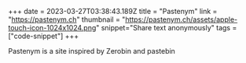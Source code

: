 +++
date = 2023-03-27T03:38:43.189Z
title = "Pastenym"
link = "https://pastenym.ch"
thumbnail = "https://pastenym.ch/assets/apple-touch-icon-1024x1024.png"
snippet="Share text anonymously"
tags = ["code-snippet"]
+++

Pastenym is a site inspired by  Zerobin and pastebin
